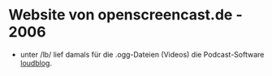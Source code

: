 # Website von openscreencast.de - 2006

* unter /lb/ lief damals für die .ogg-Dateien (Videos) die Podcast-Software [loudblog](http://loudblog.com/). 
